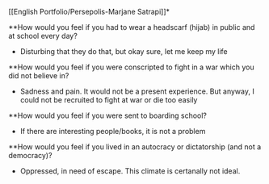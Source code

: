 [[English Portfolio/Persepolis-Marjane Satrapi]]*

**How would you feel if you had to wear a headscarf (hijab) in public and at school
every day?
 * Disturbing that they do that, but okay sure, let me keep my
life

**How would you feel if you were conscripted to fight in a war which you did not
believe in?
* Sadness and pain. It would not be a present experience.  But anyway, I could not be recruited to fight at war or die too easily

**How would you feel if you were sent to boarding school?
* If there are interesting people/books, it is not a problem

**How would you feel if you lived in an autocracy or dictatorship (and not a
democracy)?
* Oppressed, in need of escape. This climate is certanally not ideal.
